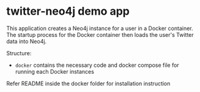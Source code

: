 # twitter-neo4j demo app

This application creates a Neo4j instance for a user in a Docker container.  
The startup process for the Docker container then loads the user's Twitter data into Neo4j.

Structure:
* `docker` contains the necessary code and docker compose file for running  each Docker instances

Refer README inside the docker folder for installation instruction
